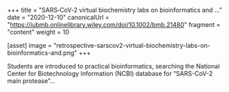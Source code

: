 +++
title = "SARS‐CoV‐2 virtual biochemistry labs on bioinformatics and ..."
date = "2020-12-10"
canonicalUrl = "https://iubmb.onlinelibrary.wiley.com/doi/10.1002/bmb.21480"
fragment = "content"
weight = 10

[asset]
    image = "retrospective-sarscov2-virtual-biochemistry-labs-on-bioinformatics-and.png"
+++

Students are introduced to practical bioinformatics, searching the National 
Center for Biotechnology Information (NCBI) database for “SARS-CoV-2 main 
protease”...
